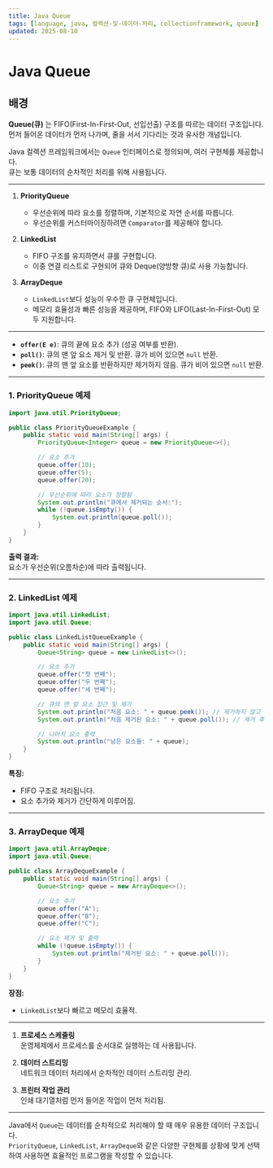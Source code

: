 ```yaml
---
title: Java Queue
tags: [language, java, 컬렉션-및-데이터-처리, collectionframework, queue]
updated: 2025-08-10
---
```


# Java Queue

## 배경

**Queue(큐)** 는 FIFO(First-In-First-Out, 선입선출) 구조를 따르는 데이터 구조입니다.  
먼저 들어온 데이터가 먼저 나가며, 줄을 서서 기다리는 것과 유사한 개념입니다.

Java 컬렉션 프레임워크에서는 `Queue` 인터페이스로 정의되며, 여러 구현체를 제공합니다.  
큐는 보통 데이터의 순차적인 처리를 위해 사용됩니다.

---


1. **PriorityQueue**
    - 우선순위에 따라 요소를 정렬하며, 기본적으로 자연 순서를 따릅니다.
    - 우선순위를 커스터마이징하려면 `Comparator`를 제공해야 합니다.

2. **LinkedList**
    - FIFO 구조를 유지하면서 큐를 구현합니다.
    - 이중 연결 리스트로 구현되어 큐와 Deque(양방향 큐)로 사용 가능합니다.

3. **ArrayDeque**
    - `LinkedList`보다 성능이 우수한 큐 구현체입니다.
    - 메모리 효율성과 빠른 성능을 제공하며, FIFO와 LIFO(Last-In-First-Out) 모두 지원합니다.

---


- **`offer(E e)`**: 큐의 끝에 요소 추가 (성공 여부를 반환).
- **`poll()`**: 큐의 맨 앞 요소 제거 및 반환. 큐가 비어 있으면 `null` 반환.
- **`peek()`**: 큐의 맨 앞 요소를 반환하지만 제거하지 않음. 큐가 비어 있으면 `null` 반환.

---


### 1. PriorityQueue 예제

```java
import java.util.PriorityQueue;

public class PriorityQueueExample {
    public static void main(String[] args) {
        PriorityQueue<Integer> queue = new PriorityQueue<>();

        // 요소 추가
        queue.offer(10);
        queue.offer(5);
        queue.offer(20);

        // 우선순위에 따라 요소가 정렬됨
        System.out.println("큐에서 제거되는 순서:");
        while (!queue.isEmpty()) {
            System.out.println(queue.poll());
        }
    }
}
```

**출력 결과:**  
요소가 우선순위(오름차순)에 따라 출력됩니다.

---

### 2. LinkedList 예제

```java
import java.util.LinkedList;
import java.util.Queue;

public class LinkedListQueueExample {
    public static void main(String[] args) {
        Queue<String> queue = new LinkedList<>();

        // 요소 추가
        queue.offer("첫 번째");
        queue.offer("두 번째");
        queue.offer("세 번째");

        // 큐의 맨 앞 요소 접근 및 제거
        System.out.println("처음 요소: " + queue.peek()); // 제거하지 않고 반환
        System.out.println("처음 제거된 요소: " + queue.poll()); // 제거 후 반환

        // 나머지 요소 출력
        System.out.println("남은 요소들: " + queue);
    }
}
```

**특징:**
- FIFO 구조로 처리됩니다.
- 요소 추가와 제거가 간단하게 이루어짐.

---

### 3. ArrayDeque 예제

```java
import java.util.ArrayDeque;
import java.util.Queue;

public class ArrayDequeExample {
    public static void main(String[] args) {
        Queue<String> queue = new ArrayDeque<>();

        // 요소 추가
        queue.offer("A");
        queue.offer("B");
        queue.offer("C");

        // 요소 제거 및 출력
        while (!queue.isEmpty()) {
            System.out.println("제거된 요소: " + queue.poll());
        }
    }
}
```

**장점:**
- `LinkedList`보다 빠르고 메모리 효율적.

---


1. **프로세스 스케줄링**  
   운영체제에서 프로세스를 순서대로 실행하는 데 사용됩니다.

2. **데이터 스트리밍**  
   네트워크 데이터 처리에서 순차적인 데이터 스트리밍 관리.

3. **프린터 작업 관리**  
   인쇄 대기열처럼 먼저 들어온 작업이 먼저 처리됨.

---


Java에서 `Queue`는 데이터를 순차적으로 처리해야 할 때 매우 유용한 데이터 구조입니다.  
`PriorityQueue`, `LinkedList`, `ArrayDeque`와 같은 다양한 구현체를 상황에 맞게 선택하여 사용하면 효율적인 프로그램을 작성할 수 있습니다.










